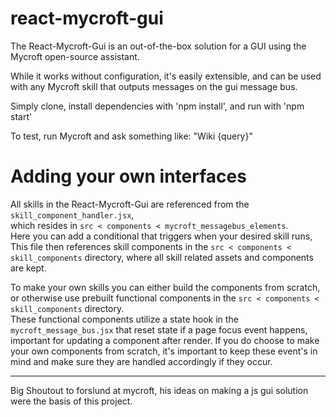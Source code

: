 # react-mycroft-gui

The React-Mycroft-Gui is an out-of-the-box solution for a GUI using the Mycroft open-source assistant.

While it works without configuration, it's easily extensible, and can be used with any Mycroft skill that outputs messages on the gui message bus.

Simply clone, install dependencies with 'npm install', and run with 'npm start'

To test, run Mycroft and ask something like:
"Wiki {query}"

# Adding your own interfaces

All skills in the React-Mycroft-Gui are referenced from the `skill_component_handler.jsx`,
<br> which resides in `src < components < mycroft_messagebus_elements`. <br>
Here you can add a conditional that triggers when your desired skill runs, <br>
This file then references skill components in the `src < components < skill_components` directory, where all skill related assets and components are kept.

To make your own skills you can either build the components from scratch, or otherwise use prebuilt functional components in the `src < components < skill_components` directory. <br>
These functional components utilize a state hook in the `mycroft_message_bus.jsx` that reset state if a page focus event happens, important for updating a component after render.
If you do choose to make your own components from scratch, it's important to keep these event's in mind and make sure they are handled accordingly if they occur.

---

Big Shoutout to forslund at mycroft, his ideas on making a js gui solution were the basis of this project.
